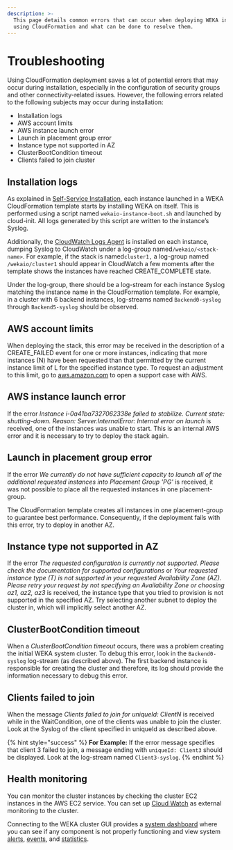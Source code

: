 ```yaml
---
description: >-
  This page details common errors that can occur when deploying WEKA in AWS
  using CloudFormation and what can be done to resolve them.
---
```


# Troubleshooting

Using CloudFormation deployment saves a lot of potential errors that may occur during installation, especially in the configuration of security groups and other connectivity-related issues. However, the following errors related to the following subjects may occur during installation:

* Installation logs
* AWS account limits
* AWS instance launch error
* Launch in placement group error
* Instance type not supported in AZ
* ClusterBootCondition timeout
* Clients failed to join cluster

## Installation logs

As explained in [Self-Service Installation](self-service-portal.md), each instance launched in a WEKA CloudFormation template starts by installing WEKA on itself. This is performed using a script named `wekaio-instance-boot.sh` and launched by cloud-init. All logs generated by this script are written to the instance’s Syslog.

Additionally, the [CloudWatch Logs Agent](http://docs.aws.amazon.com/AmazonCloudWatch/latest/logs/EC2NewInstanceCWL.html) is installed on each instance, dumping Syslog to CloudWatch under a log-group named`/wekaio/<stack-name>`. For example, if the stack is named`cluster1,` a log-group named `/wekaio/cluster1` should appear in CloudWatch a few moments after the template shows the instances have reached CREATE\_COMPLETE state.

Under the log-group, there should be a log-stream for each instance Syslog matching the instance name in the CloudFormation template. For example, in a cluster with 6 backend instances, log-streams named `Backend0-syslog` through `Backend5-syslog` should be observed.

## AWS account limits

When deploying the stack, this error may be received in the description of a CREATE\_FAILED event for one or more instances, indicating that more instances (N) have been requested than that permitted by the current instance limit of L for the specified instance type. To request an adjustment to this limit, go to [aws.amazon.com](http://aws.amazon.com/contact-us/ec2-request) to open a support case with AWS.

## AWS instance launch error

If the error _Instance i-0a41ba7327062338e failed to stabilize. Current state: shutting-down. Reason: Server.InternalError: Internal error on launch_ is received, one of the instances was unable to start. This is an internal AWS error and it is necessary to try to deploy the stack again.

## Launch in placement group error

If the error _We currently do not have sufficient capacity to launch all of the additional requested instances into Placement Group 'PG'_ is received, it was not possible to place all the requested instances in one placement-group.

The CloudFormation template creates all instances in one placement-group to guarantee best performance. Consequently, if the deployment fails with this error, try to deploy in another AZ.

## Instance type not supported in AZ

If the error _The requested configuration is currently not supported. Please check the documentation for supported configurations_ or _Your requested instance type (T) is not supported in your requested Availability Zone (AZ). Please retry your request by not specifying an Availability Zone or choosing az1, az2, az3_ is received, the instance type that you tried to provision is not supported in the specified AZ. Try selecting another subnet to deploy the cluster in, which will implicitly select another AZ.

## ClusterBootCondition timeout

When a _ClusterBootCondition timeout_ occurs, there was a problem creating the initial WEKA system cluster. To debug this error, look in the `Backend0-syslog` log-stream (as described above). The first backend instance is responsible for creating the cluster and therefore, its log should provide the information necessary to debug this error.

## Clients failed to join

When the message _Clients failed to join for uniqueId: ClientN_ is received while in the WaitCondition, one of the clients was unable to join the cluster. Look at the Syslog of the client specified in uniqueId as described above.

{% hint style="success" %}
**For Example:** If the error message specifies that client 3 failed to join, a message ending with `uniqueId: Client3` should be displayed. Look at the log-stream named `Client3-syslog`.
{% endhint %}

## Health monitoring&#x20;

You can monitor the cluster instances by checking the cluster EC2 instances in the AWS EC2 service. You can set up [Cloud Watch](https://aws.amazon.com/documentation/cloudwatch/) as external monitoring to the cluster.

Connecting to the WEKA cluster GUI provides a [system dashboard](../../getting-started-with-weka/manage-the-system-using-weka-gui.md#system-dashboard) where you can see if any component is not properly functioning and view system [alerts](../../usage/alerts/), [events](../../usage/events/), and [statistics](../../usage/statistics/).&#x20;

